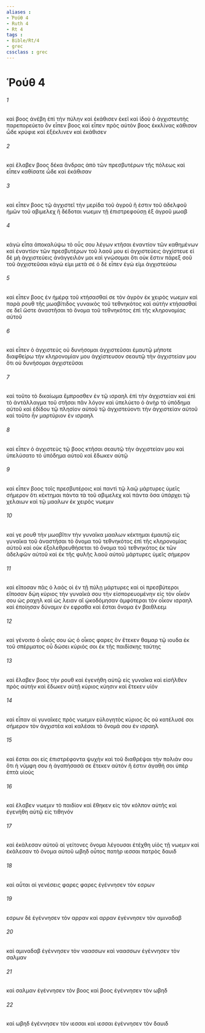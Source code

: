 ```yaml
---
aliases : 
- Ῥούθ 4
- Ruth 4
- Rt 4
tags : 
- Bible/Rt/4
- grec
cssclass : grec
---
```


# Ῥούθ 4

###### 1
καὶ βοος ἀνέβη ἐπὶ τὴν πύλην καὶ ἐκάθισεν ἐκεῖ καὶ ἰδοὺ ὁ ἀγχιστευτὴς παρεπορεύετο ὃν εἶπεν βοος καὶ εἶπεν πρὸς αὐτὸν βοος ἐκκλίνας κάθισον ὧδε κρύφιε καὶ ἐξέκλινεν καὶ ἐκάθισεν
###### 2
καὶ ἔλαβεν βοος δέκα ἄνδρας ἀπὸ τῶν πρεσβυτέρων τῆς πόλεως καὶ εἶπεν καθίσατε ὧδε καὶ ἐκάθισαν
###### 3
καὶ εἶπεν βοος τῷ ἀγχιστεῖ τὴν μερίδα τοῦ ἀγροῦ ἥ ἐστιν τοῦ ἀδελφοῦ ἡμῶν τοῦ αβιμελεχ ἣ δέδοται νωεμιν τῇ ἐπιστρεφούσῃ ἐξ ἀγροῦ μωαβ
###### 4
κἀγὼ εἶπα ἀποκαλύψω τὸ οὖς σου λέγων κτῆσαι ἐναντίον τῶν καθημένων καὶ ἐναντίον τῶν πρεσβυτέρων τοῦ λαοῦ μου εἰ ἀγχιστεύεις ἀγχίστευε εἰ δὲ μὴ ἀγχιστεύεις ἀνάγγειλόν μοι καὶ γνώσομαι ὅτι οὐκ ἔστιν πάρεξ σοῦ τοῦ ἀγχιστεῦσαι κἀγώ εἰμι μετὰ σέ ὁ δὲ εἶπεν ἐγώ εἰμι ἀγχιστεύσω
###### 5
καὶ εἶπεν βοος ἐν ἡμέρᾳ τοῦ κτήσασθαί σε τὸν ἀγρὸν ἐκ χειρὸς νωεμιν καὶ παρὰ ρουθ τῆς μωαβίτιδος γυναικὸς τοῦ τεθνηκότος καὶ αὐτὴν κτήσασθαί σε δεῖ ὥστε ἀναστῆσαι τὸ ὄνομα τοῦ τεθνηκότος ἐπὶ τῆς κληρονομίας αὐτοῦ
###### 6
καὶ εἶπεν ὁ ἀγχιστεύς οὐ δυνήσομαι ἀγχιστεῦσαι ἐμαυτῷ μήποτε διαφθείρω τὴν κληρονομίαν μου ἀγχίστευσον σεαυτῷ τὴν ἀγχιστείαν μου ὅτι οὐ δυνήσομαι ἀγχιστεῦσαι
###### 7
καὶ τοῦτο τὸ δικαίωμα ἔμπροσθεν ἐν τῷ ισραηλ ἐπὶ τὴν ἀγχιστείαν καὶ ἐπὶ τὸ ἀντάλλαγμα τοῦ στῆσαι πᾶν λόγον καὶ ὑπελύετο ὁ ἀνὴρ τὸ ὑπόδημα αὐτοῦ καὶ ἐδίδου τῷ πλησίον αὐτοῦ τῷ ἀγχιστεύοντι τὴν ἀγχιστείαν αὐτοῦ καὶ τοῦτο ἦν μαρτύριον ἐν ισραηλ
###### 8
καὶ εἶπεν ὁ ἀγχιστεὺς τῷ βοος κτῆσαι σεαυτῷ τὴν ἀγχιστείαν μου καὶ ὑπελύσατο τὸ ὑπόδημα αὐτοῦ καὶ ἔδωκεν αὐτῷ
###### 9
καὶ εἶπεν βοος τοῖς πρεσβυτέροις καὶ παντὶ τῷ λαῷ μάρτυρες ὑμεῖς σήμερον ὅτι κέκτημαι πάντα τὰ τοῦ αβιμελεχ καὶ πάντα ὅσα ὑπάρχει τῷ χελαιων καὶ τῷ μααλων ἐκ χειρὸς νωεμιν
###### 10
καί γε ρουθ τὴν μωαβῖτιν τὴν γυναῖκα μααλων κέκτημαι ἐμαυτῷ εἰς γυναῖκα τοῦ ἀναστῆσαι τὸ ὄνομα τοῦ τεθνηκότος ἐπὶ τῆς κληρονομίας αὐτοῦ καὶ οὐκ ἐξολεθρευθήσεται τὸ ὄνομα τοῦ τεθνηκότος ἐκ τῶν ἀδελφῶν αὐτοῦ καὶ ἐκ τῆς φυλῆς λαοῦ αὐτοῦ μάρτυρες ὑμεῖς σήμερον
###### 11
καὶ εἴποσαν πᾶς ὁ λαὸς οἱ ἐν τῇ πύλῃ μάρτυρες καὶ οἱ πρεσβύτεροι εἴποσαν δῴη κύριος τὴν γυναῖκά σου τὴν εἰσπορευομένην εἰς τὸν οἶκόν σου ὡς ραχηλ καὶ ὡς λειαν αἳ ᾠκοδόμησαν ἀμφότεραι τὸν οἶκον ισραηλ καὶ ἐποίησαν δύναμιν ἐν εφραθα καὶ ἔσται ὄνομα ἐν βαιθλεεμ
###### 12
καὶ γένοιτο ὁ οἶκός σου ὡς ὁ οἶκος φαρες ὃν ἔτεκεν θαμαρ τῷ ιουδα ἐκ τοῦ σπέρματος οὗ δώσει κύριός σοι ἐκ τῆς παιδίσκης ταύτης
###### 13
καὶ ἔλαβεν βοος τὴν ρουθ καὶ ἐγενήθη αὐτῷ εἰς γυναῖκα καὶ εἰσῆλθεν πρὸς αὐτήν καὶ ἔδωκεν αὐτῇ κύριος κύησιν καὶ ἔτεκεν υἱόν
###### 14
καὶ εἶπαν αἱ γυναῖκες πρὸς νωεμιν εὐλογητὸς κύριος ὃς οὐ κατέλυσέ σοι σήμερον τὸν ἀγχιστέα καὶ καλέσαι τὸ ὄνομά σου ἐν ισραηλ
###### 15
καὶ ἔσται σοι εἰς ἐπιστρέφοντα ψυχὴν καὶ τοῦ διαθρέψαι τὴν πολιάν σου ὅτι ἡ νύμφη σου ἡ ἀγαπήσασά σε ἔτεκεν αὐτόν ἥ ἐστιν ἀγαθή σοι ὑπὲρ ἑπτὰ υἱούς
###### 16
καὶ ἔλαβεν νωεμιν τὸ παιδίον καὶ ἔθηκεν εἰς τὸν κόλπον αὐτῆς καὶ ἐγενήθη αὐτῷ εἰς τιθηνόν
###### 17
καὶ ἐκάλεσαν αὐτοῦ αἱ γείτονες ὄνομα λέγουσαι ἐτέχθη υἱὸς τῇ νωεμιν καὶ ἐκάλεσαν τὸ ὄνομα αὐτοῦ ωβηδ οὗτος πατὴρ ιεσσαι πατρὸς δαυιδ
###### 18
καὶ αὗται αἱ γενέσεις φαρες φαρες ἐγέννησεν τὸν εσρων
###### 19
εσρων δὲ ἐγέννησεν τὸν αρραν καὶ αρραν ἐγέννησεν τὸν αμιναδαβ
###### 20
καὶ αμιναδαβ ἐγέννησεν τὸν ναασσων καὶ ναασσων ἐγέννησεν τὸν σαλμαν
###### 21
καὶ σαλμαν ἐγέννησεν τὸν βοος καὶ βοος ἐγέννησεν τὸν ωβηδ
###### 22
καὶ ωβηδ ἐγέννησεν τὸν ιεσσαι καὶ ιεσσαι ἐγέννησεν τὸν δαυιδ
